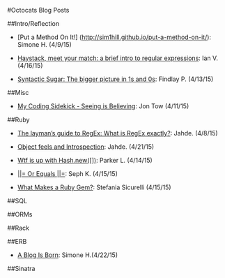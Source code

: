 #Octocats Blog Posts

##Intro/Reflection

* [Put a Method On It!] (http://sim1hill.github.io/put-a-method-on-it/): Simone H. (4/9/15)

* [Haystack, meet your match: a brief intro to regular expressions](http://ivalentine.net/blog/2015/4/regular-expressions): Ian V. (4/16/15)

* [Syntactic Sugar: The bigger picture in 1s and 0s](https://medium.com/@NobleMachine/syntactic-sugar-c97a8036db49): Findlay P. (4/13/15)

##Misc
* [My Coding Sidekick - Seeing is Believing](http://jonwtow.tumblr.com/post/116144382226/my-coding-sidekick-seeing-is-believin/): Jon Tow (4/11/15)

##Ruby

* [The layman’s guide to RegEx: What is RegEx exactly?](http://jahde.svbtle.com/ruby-feels-and-introspection): Jahde. (4/8/15)
* [Object feels and Introspection](http://jahde.svbtle.com/the-laymans-guide-to-regexwhat-is-regex-exactly): Jahde. (4/21/15)

* [Wtf is up with Hash.new([])](http://www.hereisahand.com/hash-issue/): Parker L. (4/14/15)

* [||= Or Equals ||=](http://sephhh.github.io/blog/2015/04/15/or-equals/): Seph K. (4/15/15)

* [What Makes a Ruby Gem?](https://stefsic.wordpress.com/2015/04/15/what-makes-a-ruby-gem/): Stefania Sicurelli (4/15/15)

##SQL

##ORMs

##Rack

##ERB

* [A Blog Is Born](http://sim1hill.github.io/SimCodes-a-blog-is-born/): Simone H.(4/22/15)

##Sinatra
